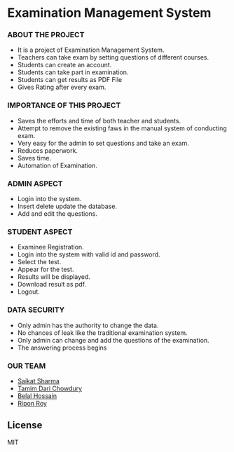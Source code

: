 # Examination Management System


### ABOUT THE PROJECT
- It is a project of Examination Management System.
- Teachers can take exam by setting questions of different courses.
- Students can create an account.
- Students can take part in examination.
- Students can get results as PDF File
- Gives Rating after every exam.

### IMPORTANCE OF THIS PROJECT
- Saves the efforts and time of both teacher and students.
- Attempt to remove the existing faws in the manual system of conducting exam.
- Very easy for the admin to set questions and take an exam.
- Reduces paperwork.
- Saves time.
- Automation of Examination.

### ADMIN ASPECT
- Login into the system.
- Insert delete update the database.
- Add and edit the questions.

### STUDENT ASPECT
- Examinee Registration.
- Login into the system with valid id and password.
- Select the test.
- Appear for the test.
- Results will be displayed.
- Download result as pdf.
- Logout.

### DATA SECURITY
- Only admin has the authority to change the data.
- No chances of leak like the traditional examination system.
- Only admin can change and add the questions of the examination.
- The answering process begins

### OUR TEAM
- [Saikat Sharma](https://saikat-s.github.io)
- [Tamim Dari Chowdury](https://github.com/Tamim028/)
- [Belal Hossain](https://www.facebook.com/)
- [Ripon Roy](https://www.facebook.com/)

License
----

MIT

